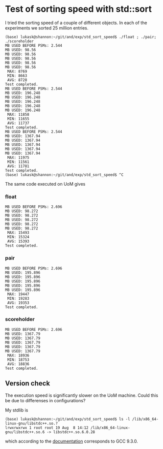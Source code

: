 # Test of sorting speed with std::sort

I tried the sorting speed of a couple of different objects. In each of the experiments we sorted 25 million entries.

```
(base) lukask@shannon:~/git/and/exp/std_sort_speed$ ./float ; ./pair; ./scoreholder
MB USED BEFORE PSMs: 2.544
MB USED: 98.56
MB USED: 98.56
MB USED: 98.56
MB USED: 98.56
MB USED: 98.56
 MAX: 8769
 MIN: 8663
 AVG: 8728
Test completed.
MB USED BEFORE PSMs: 2.544
MB USED: 196.248
MB USED: 196.248
MB USED: 196.248
MB USED: 196.248
MB USED: 196.248
 MAX: 11858
 MIN: 11655
 AVG: 11737
Test completed.
MB USED BEFORE PSMs: 2.544
MB USED: 1367.94
MB USED: 1367.94
MB USED: 1367.94
MB USED: 1367.94
MB USED: 1367.94
 MAX: 11975
 MIN: 11561
 AVG: 11781
Test completed.
(base) lukask@shannon:~/git/and/exp/std_sort_speed$ ^C
```
The same code executed on UoM gives  

### float
```
MB USED BEFORE PSMs: 2.696
MB USED: 98.272
MB USED: 98.272
MB USED: 98.272
MB USED: 98.272
MB USED: 98.272
 MAX: 15493
 MIN: 15324
 AVG: 15393
Test completed.
```
### pair
```
MB USED BEFORE PSMs: 2.696
MB USED: 195.896
MB USED: 195.896
MB USED: 195.896
MB USED: 195.896
MB USED: 195.896
 MAX: 19447
 MIN: 19283
 AVG: 19353
Test completed.
```
### scoreholder
```
MB USED BEFORE PSMs: 2.696
MB USED: 1367.79
MB USED: 1367.79
MB USED: 1367.79
MB USED: 1367.79
MB USED: 1367.79
 MAX: 18936
 MIN: 18753
 AVG: 18836
Test completed.
```

## Version check
The execution speed is significantly slower on the UoM machine. Could this be due to differenses in configurations?

My stdlib is
```
(base) lukask@shannon:~/git/and/exp/std_sort_speed$ ls -l /lib/x86_64-linux-gnu/libstdc++.so.?
lrwxrwxrwx 1 root root 19 Aug  8 14:12 /lib/x86_64-linux-gnu/libstdc++.so.6 -> libstdc++.so.6.0.28
```
which according to the [documentation](http://gcc.gnu.org/onlinedocs/libstdc++/manual/abi.html) corresponds to GCC 9.3.0.
